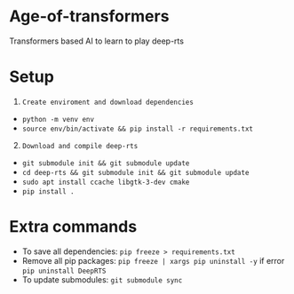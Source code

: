# Age-of-transformers
Transformers based AI to learn to play deep-rts

# Setup
1.     Create enviroment and download dependencies
 - `python -m venv env`
 - `source env/bin/activate && pip install -r requirements.txt` 

2.     Download and compile deep-rts
 - `git submodule init && git submodule update`
 - `cd deep-rts && git submodule init && git submodule update`
 - `sudo apt install ccache libgtk-3-dev cmake`
 - `pip install .`


# Extra commands

- To save all dependencies: `pip freeze > requirements.txt`
- Remove all pip packages: `pip freeze | xargs pip uninstall -y` if error `pip uninstall DeepRTS`
- To update submodules: `git submodule sync`

